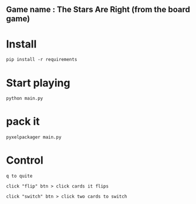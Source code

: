 ## Game name : The Stars Are Right (from the board game)

# Install
```
pip install -r requirements
```

# Start playing
```
python main.py
```

# pack it 
```
pyxelpackager main.py
```


# Control
```
q to quite

click "flip" btn > click cards it flips

click "switch" btn > click two cards to switch


```
